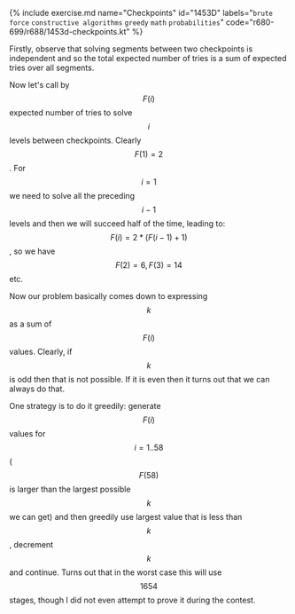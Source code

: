 {% include exercise.md name="Checkpoints" id="1453D" labels="`brute force` `constructive algorithms` `greedy` `math` `probabilities`" code="r680-699/r688/1453d-checkpoints.kt" %}

Firstly, observe that solving segments between two checkpoints is independent and so the total expected number of tries is a sum of expected tries over all segments.

Now let's call by $$F(i)$$ expected number of tries to solve $$i$$ levels between checkpoints. Clearly $$F(1) = 2$$.  For $$i=1$$ we need to solve all the preceding $$i-1$$ levels and then we will succeed half of the time, leading to: $$F(i) = 2*(F(i-1)+1)$$, so we have $$F(2) = 6, F(3) = 14$$ etc.

Now our problem basically comes down to expressing $$k$$ as a sum of $$F(i)$$ values. Clearly, if $$k$$ is odd then that is not possible. If it is even then it turns out that we can always do that.

One strategy is to do it greedily: generate $$F(i)$$ values for $$i=1..58$$ ($$F(58)$$ is larger than the largest possible $$k$$ we can get) and then greedily use largest value that is less than $$k$$, decrement $$k$$ and continue.  Turns out that in the worst case this will use $$1654$$ stages, though I did not even attempt to prove it during the contest.
